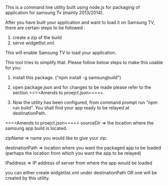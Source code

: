 This is a command line utility built using node.js for packaging of application for samsung Tv (mainly 2013/2014). 

After you have built your application and want to load it on Samsung TV, there are certain steps to be followed : 
1. create a zip of the build 
2. serve widgetlist.xml 

This will enable Samsung TV to load your application. 

This tool tries to simplify that. Please follow below steps to make this usable for you: 

1. install this package. ("npm install -g samsungbuild")

2. open package.json and for changes to be made please refer to the section ====Amends to proejct.json=====.

3. Now the utility has been configured, from command prompt run "npm run build". You shall find your app ready to be relayed at destinationPath.

====Amends to proejct.json=====
sourceDir => the location where the samsung app build is located.

zipName => name you would like to give your zip.

destinationPath => location where you want the packaged app to be loaded (perhaps the location from which you want the app to be relayed)

IPaddress => IP address of server from where the app would be loaded

you can either create widgetlist.xml under destinationPath OR one will be created by this utility. 




